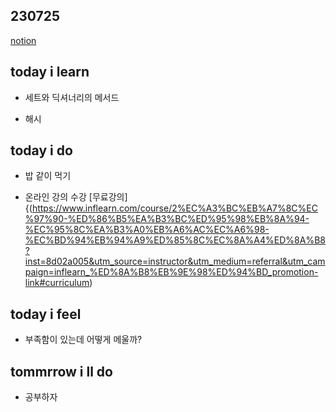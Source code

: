 ## 230725

[notion](https://glib-glitter-8ce.notion.site/SSAFY-Day-15-Python-6-8c91729cb1e0410da696ff2aa70bd806?pvs=4)

## today i learn

- 세트와 딕셔너리의 메서드

- 해시

## today i do

- 밥 같이 먹기

- 온라인 강의 수강
  [무료강의]{(https://www.inflearn.com/course/2%EC%A3%BC%EB%A7%8C%EC%97%90-%ED%86%B5%EA%B3%BC%ED%95%98%EB%8A%94-%EC%95%8C%EA%B3%A0%EB%A6%AC%EC%A6%98-%EC%BD%94%EB%94%A9%ED%85%8C%EC%8A%A4%ED%8A%B8?inst=8d02a005&utm_source=instructor&utm_medium=referral&utm_campaign=inflearn_%ED%8A%B8%EB%9E%98%ED%94%BD_promotion-link#curriculum)
  
## today i feel

- 부족함이 있는데 어떻게 메울까?
  
## tommrrow i ll do

- 공부하자
